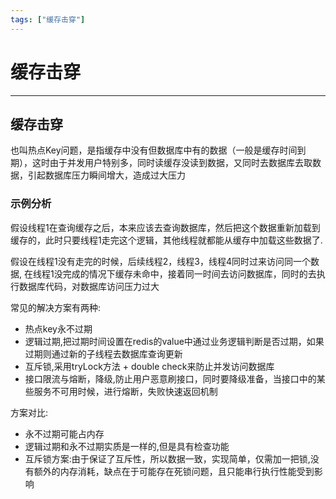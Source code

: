 ```yaml
---
tags: ["缓存击穿"]
---
```

# 缓存击穿
---
## 缓存击穿

也叫热点Key问题，是指缓存中没有但数据库中有的数据（一般是缓存时间到期），这时由于并发用户特别多，同时读缓存没读到数据，又同时去数据库去取数据，引起数据库压力瞬间增大，造成过大压力

### 示例分析

假设线程1在查询缓存之后，本来应该去查询数据库，然后把这个数据重新加载到缓存的，此时只要线程1走完这个逻辑，其他线程就都能从缓存中加载这些数据了.

假设在线程1没有走完的时候，后续线程2，线程3，线程4同时过来访问同一个数据, 在线程1没完成的情况下缓存未命中，接着同一时间去访问数据库，同时的去执行数据库代码，对数据库访问压力过大

常见的解决方案有两种:
- 热点key永不过期
- 逻辑过期,把过期时间设置在redis的value中通过业务逻辑判断是否过期，如果过期则通过新的子线程去数据库查询更新
- 互斥锁,采用tryLock方法 + double check来防止并发访问数据库
- 接口限流与熔断，降级,防止用户恶意刷接口，同时要降级准备，当接口中的某些服务不可用时候，进行熔断，失败快速返回机制

方案对比:
- 永不过期可能占内存
- 逻辑过期和永不过期实质是一样的,但是具有检查功能
- 互斥锁方案:由于保证了互斥性，所以数据一致，实现简单，仅需加一把锁,没有额外的内存消耗，缺点在于可能存在死锁问题，且只能串行执行性能受到影响
